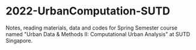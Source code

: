 # 2022-UrbanComputation-SUTD
Notes, reading materials, data and codes for Spring Semester course named "Urban Data &amp; Methods II: Computational Urban Analysis" at SUTD Singapore.
